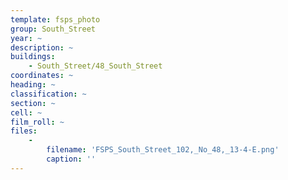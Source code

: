 ```yaml
---
template: fsps_photo
group: South_Street
year: ~
description: ~
buildings:
    - South_Street/48_South_Street
coordinates: ~
heading: ~
classification: ~
section: ~
cell: ~
film_roll: ~
files:
    -
        filename: 'FSPS_South_Street_102,_No_48,_13-4-E.png'
        caption: ''
---
```

